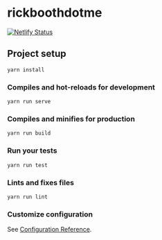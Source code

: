 # rickboothdotme

[![Netlify Status](https://api.netlify.com/api/v1/badges/5aacbb0e-65b6-4fc5-af25-dd75e40b090b/deploy-status)](https://app.netlify.com/sites/rickboothdotme/deploys)

## Project setup
```
yarn install
```

### Compiles and hot-reloads for development
```
yarn run serve
```

### Compiles and minifies for production
```
yarn run build
```

### Run your tests
```
yarn run test
```

### Lints and fixes files
```
yarn run lint
```

### Customize configuration
See [Configuration Reference](https://cli.vuejs.org/config/).
